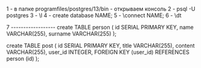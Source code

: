 1 - в папке programfiles/postgres/13/bin - открываем консоль
2 - psql -U postgres
3 - \l
4 - create database NAME;
5 - \connect NAME;
6 - \dt

7 ------------------
create TABLE person
(
  id      SERIAL PRIMARY KEY,
  name    VARCHAR(255),
  surname VARCHAR(255)
);

create TABLE post
(
  id      SERIAL PRIMARY KEY,
  title   VARCHAR(255),
  content VARCHAR(255),
  user_id INTEGER,
  FOREIGN KEY (user_id) REFERENCES person (id)
);


